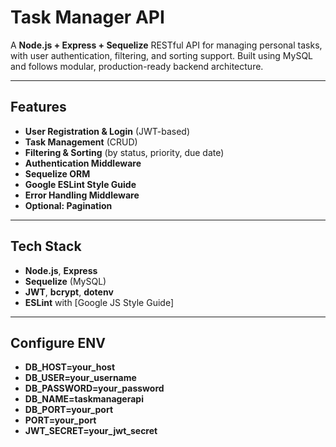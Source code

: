 # Task Manager API

A **Node.js + Express + Sequelize** RESTful API for managing personal tasks, with user authentication, filtering, and sorting support. Built using MySQL and follows modular, production-ready backend architecture.

---

## Features

- **User Registration & Login** (JWT-based)
- **Task Management** (CRUD)
- **Filtering & Sorting** (by status, priority, due date)
- **Authentication Middleware**
- **Sequelize ORM**
- **Google ESLint Style Guide**
- **Error Handling Middleware**
- **Optional: Pagination**

---

## Tech Stack

- **Node.js**, **Express**
- **Sequelize** (MySQL)
- **JWT**, **bcrypt**, **dotenv**
- **ESLint** with [Google JS Style Guide]

---

## Configure ENV

- **DB_HOST=your_host**
- **DB_USER=your_username**
- **DB_PASSWORD=your_password**
- **DB_NAME=taskmanagerapi**
- **DB_PORT=your_port**
- **PORT=your_port**
- **JWT_SECRET=your_jwt_secret**
